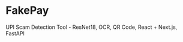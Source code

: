  # FakePay
 
UPI Scam Detection Tool - ResNet18, OCR, QR Code, React + Next.js, FastAPI 
   
 
  
  
 
 
    

   
 
    
 
 
 
 
 
 
